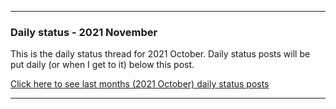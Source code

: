 ***

### Daily status - 2021 November

This is the daily status thread for 2021 October. Daily status posts will be put daily (or when I get to it) below this post.

<!-- A little update for now (4 months old): I feel a lot more organized compared to December 2020, but these status posts still prove to be useful. Again, this is not how GitHub issues are meant to be used on programming projects, but for personal projects like a GitHub profile repository, it is perfectly acceptable.
!-->

[Click here to see last months (2021 October) daily status posts](https://github.com/seanpm2001/seanpm2001/issues/18)

***
